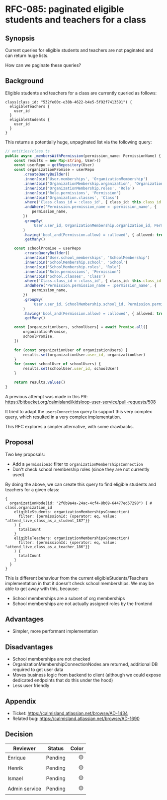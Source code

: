 # RFC-085: paginated eligible students and teachers for a class

## Synopsis

Current queries for eligible students and teachers are not paginated and can return huge lists.

How can we paginate these queries?

## Background

Eligible students and teachers for a class are currently queried as follows:

```gql
class(class_id: "532fe00c-e38b-4622-b4e5-5f92f7413591") {
  eligibleTeachers {
    user_id
  }
  eligibleStudents {
    user_id
  }
}
```

This returns a potentially huge, unpaginated list via the following query:
```ts
// entities/class.ts
public async _membersWithPermission(permission_name: PermissionName) {
    const results = new Map<string, User>()
    const userRepo = getRepository(User)
    const organizationPromise = userRepo
        .createQueryBuilder()
        .innerJoin('User.memberships', 'OrganizationMembership')
        .innerJoin('OrganizationMembership.organization', 'Organization')
        .innerJoin('OrganizationMembership.roles', 'Role')
        .innerJoin('Role.permissions', 'Permission')
        .innerJoin('Organization.classes', 'Class')
        .where('Class.class_id = :class_id', { class_id: this.class_id })
        .andWhere('Permission.permission_name = :permission_name', {
            permission_name,
        })
        .groupBy(
            'User.user_id, OrganizationMembership.organization_id, Permission.permission_name'
        )
        .having('bool_and(Permission.allow) = :allowed', { allowed: true })
        .getMany()

    const schoolPromise = userRepo
        .createQueryBuilder()
        .innerJoin('User.school_memberships', 'SchoolMembership')
        .innerJoin('SchoolMembership.school', 'School')
        .innerJoin('SchoolMembership.roles', 'Role')
        .innerJoin('Role.permissions', 'Permission')
        .innerJoin('School.classes', 'Class')
        .where('Class.class_id = :class_id', { class_id: this.class_id })
        .andWhere('Permission.permission_name = :permission_name', {
            permission_name,
        })
        .groupBy(
            'User.user_id, SchoolMembership.school_id, Permission.permission_name'
        )
        .having('bool_and(Permission.allow) = :allowed', { allowed: true })
        .getMany()

    const [organizationUsers, schoolUsers] = await Promise.all([
        organizationPromise,
        schoolPromise,
    ])

    for (const organizationUser of organizationUsers) {
        results.set(organizationUser.user_id, organizationUser)
    }
    for (const schoolUser of schoolUsers) {
        results.set(schoolUser.user_id, schoolUser)
    }

    return results.values()
}
```

A previous attempt was made in this PR: https://bitbucket.org/calmisland/kidsloop-user-service/pull-requests/508

It tried to adapt the `usersConnection` query to support this very complex query, which resulted in a very complex implementation. 


This RFC explores a simpler alternative, with some drawbacks.

## Proposal

Two key proposals:

- Add a `permissionId` filter to `organizationMembershipsConnection`
- Don't check school membership roles (since they are not currently used)

By doing the above, we can create this query to find eligible students and teachers for a given class:
```gql
{
  organizationNode(id: "2f0b9a4a-24ac-4cf4-8b69-64477ed57298") { # class.organization_id
    eligibleStudents: organizationMembershipsConnection(
      filter: {permissionId: {operator: eq, value: "attend_live_class_as_a_student_187"}}
    ) {
      totalCount
    }
    eligibleTeachers: organizationMembershipsConnection(
      filter: {permissionId: {operator: eq, value: "attend_live_class_as_a_teacher_186"}}
    ) {
      totalCount
    }
  }
}
```

This is different behaviour from the current eligibleStudents/Teachers implementation in that it doesn’t check school memberships. We may be able to get away with this, because:

- School memberships are a subset of org memberships
- School memberships are not actually assigned roles by the frontend

## Advantages
- Simpler, more performant implementation

## Disadvantages

- School memberships are not checked
- OrganizationMembershipConnectionNodes are returned, additional DB required to get user data
- Moves business logic from backend to client (although we could expose dedicated endpoints that do this under the hood)
- Less user friendly

## Appendix

- Ticket: https://calmisland.atlassian.net/browse/AD-1434
- Related bug: https://calmisland.atlassian.net/browse/AD-1690

## Decision


|     Reviewer     |  Status  | Color  |
|------------------|----------|-------:|
| Enrique          | Pending  |   🟡   |
| Henrik           | Pending  |   🟡   |
| Ismael           | Pending  |   🟡   |
| Admin service    | Pending  |   🟡   |
